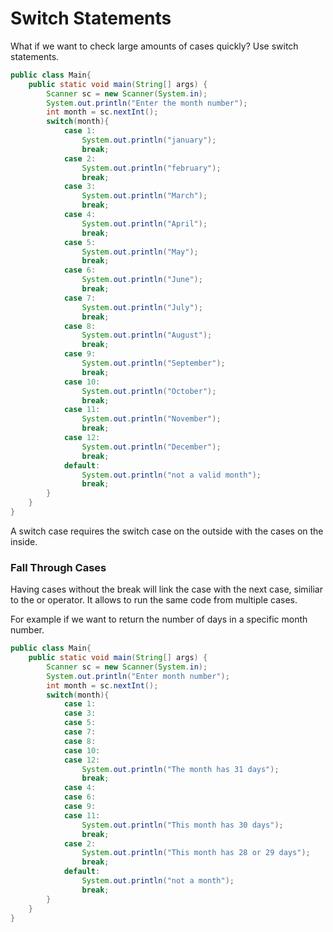 # Switch Statements

What if we want to check large amounts of cases quickly?
Use switch statements. 

```java
public class Main{
    public static void main(String[] args) {
        Scanner sc = new Scanner(System.in);
        System.out.println("Enter the month number");
        int month = sc.nextInt();
        switch(month){
            case 1:
                System.out.println("january");
                break;
            case 2:
                System.out.println("february");
                break;
            case 3:
                System.out.println("March");
                break;
            case 4:
                System.out.println("April");
                break;
            case 5:
                System.out.println("May");
                break;
            case 6:
                System.out.println("June");
                break;
            case 7:
                System.out.println("July");
                break;
            case 8:
                System.out.println("August");
                break;
            case 9:
                System.out.println("September");
                break;
            case 10:
                System.out.println("October");
                break;
            case 11:
                System.out.println("November");
                break;
            case 12:
                System.out.println("December");
                break;
            default:
                System.out.println("not a valid month");
                break;
        }
    }
}
```

A switch case requires the switch case on the outside
with the cases on the inside. 

### Fall Through Cases

Having cases without the break will link the case with the next case, similiar
to the or operator. It allows to run the same code from multiple cases.

For example if we want to return the number of days in a specific month
number. 

```java
public class Main{
    public static void main(String[] args) {
        Scanner sc = new Scanner(System.in);
        System.out.println("Enter month number");
        int month = sc.nextInt();
        switch(month){
            case 1:
            case 3:
            case 5:
            case 7:
            case 8:
            case 10:
            case 12:
                System.out.println("The month has 31 days");
                break;
            case 4:
            case 6:
            case 9:
            case 11:
                System.out.println("This month has 30 days");
                break;
            case 2:
                System.out.println("This month has 28 or 29 days");
                break;
            default:
                System.out.println("not a month");
                break;
        }
    }
}
```